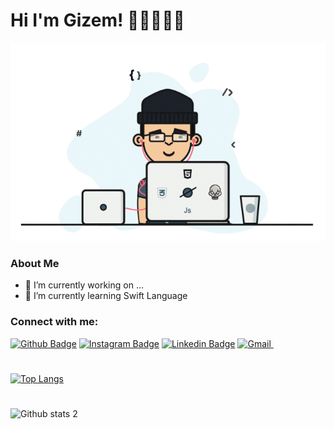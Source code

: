 # Hi I'm Gizem! 👋🏼👩🏻‍💻
<img src="https://github.com/dionyysus/dionyysus/blob/main/developer.gif" width="auto">


### About Me

- 🔭 I’m currently working on ...
- 🌱 I’m currently learning Swift Language

<!--
**dionyysus/dionyysus** is a ✨ _special_ ✨ repository because its `README.md` (this file) appears on your GitHub profile.

Here are some ideas to get you started:

- 🔭 I’m currently working on ...
- 🌱 I’m currently learning ...
- 👯 I’m looking to collaborate on ...
- 🤔 I’m looking for help with ...
- 💬 Ask me about ...
- 📫 How to reach me: ...
- 😄 Pronouns: ...
- ⚡ Fun fact: ...
-->
### Connect with me:

[![Github Badge](https://img.shields.io/badge/-Github-000?style=quare&labelColor=000&logo=Github&logoColor=white&link=link)](https://github.com/dionyysus) 
[![Instagram Badge](https://img.shields.io/badge/-Instagram-C13584?style=flat-quare&labelColor=C13584&logo=instagram&logoColor=white&link=link)](https://www.instagram.com/thedvlprl/) 
[![Linkedin Badge](https://img.shields.io/badge/-Linkedin-0B65C2?style=flat-quare&labelColor=0B65C2&logo=Linkedin&logoColor=white&link=link)](https://www.linkedin.com/in/gizem-coşkun-526376197/)
<a href="mailto:gizemcsk1@gmail.com">
  <img
    src="https://img.shields.io/badge/Gmail-0D1117?style=for-the-badge&logo=gmail&logoColor=D14836"
    alt="Gmail"
  />
</a>&nbsp;
#
[![Top Langs](https://github-readme-stats.vercel.app/api/top-langs/?username=utkudogrusoz&theme=dark)](https://github.com/utkudogrusoz/github-readme-stats)
#
![Github stats 2](https://github-readme-stats.vercel.app/api?username=dionyysus&show_icons=true&theme=radical)


